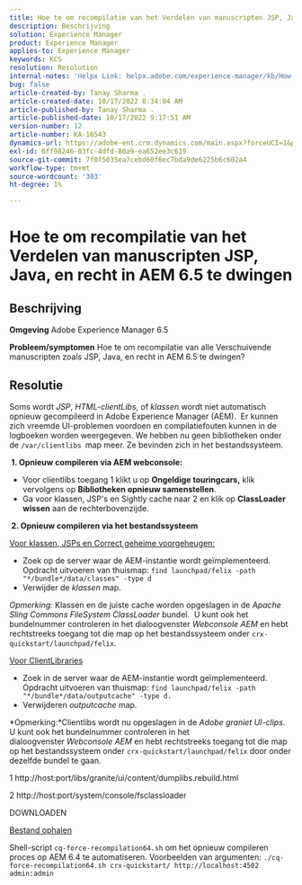 ```yaml
---
title: Hoe te om recompilatie van het Verdelen van manuscripten JSP, Java, en recht in AEM 6.5 te dwingen
description: Beschrijving
solution: Experience Manager
product: Experience Manager
applies-to: Experience Manager
keywords: KCS
resolution: Resolution
internal-notes: 'Helpx Link: helpx.adobe.com/experience-manager/kb/How-to-force-a-recompilation-of-all-Sling-scripts-jsps-java-sightly-on-AEM-6-4.html'
bug: false
article-created-by: Tanay Sharma .
article-created-date: 10/17/2022 8:34:04 AM
article-published-by: Tanay Sharma .
article-published-date: 10/17/2022 9:17:51 AM
version-number: 12
article-number: KA-16543
dynamics-url: https://adobe-ent.crm.dynamics.com/main.aspx?forceUCI=1&pagetype=entityrecord&etn=knowledgearticle&id=3e907074-f64d-ed11-bba2-0022480868ff
exl-id: 6ff98246-03fc-4dfd-80a9-ea652ee3c619
source-git-commit: 7f0f5035ea7cebd60f6ec7bda9de6225b6c602a4
workflow-type: tm+mt
source-wordcount: '303'
ht-degree: 1%

---
```


# Hoe te om recompilatie van het Verdelen van manuscripten JSP, Java, en recht in AEM 6.5 te dwingen

## Beschrijving

<b>Omgeving</b>
Adobe Experience Manager 6.5


<b>Probleem/symptomen</b>
Hoe te om recompilatie van alle Verschuivende manuscripten zoals JSP, Java, en recht in AEM 6.5 te dwingen?


## Resolutie


Soms wordt *JSP*, *HTML-clientLibs*, of *klassen* wordt niet automatisch opnieuw gecompileerd in Adobe Experience Manager (AEM).  Er kunnen zich vreemde UI-problemen voordoen en compilatiefouten kunnen in de logboeken worden weergegeven. We hebben nu geen bibliotheken onder de `/var/clientlibs `map meer. Ze bevinden zich in het bestandssysteem.

<b> 1. Opnieuw compileren via AEM webconsole:</b>

- Voor clientlibs toegang 1 klikt u op <b>Ongeldige touringcars,</b> klik vervolgens op <b>Bibliotheken opnieuw samenstellen</b>.
- Ga voor klassen, JSP&#39;s en Sightly cache naar 2 en klik op <b>ClassLoader wissen</b> aan de rechterbovenzijde.


<b> 2. Opnieuw compileren via het bestandssysteem</b>

<u>Voor klassen, JSPs en Correct geheime voorgeheugen:</u>

- Zoek op de server waar de AEM-instantie wordt geïmplementeerd. Opdracht uitvoeren van thuismap: `find launchpad/felix -path "*/bundle*/data/classes" -type d`
- Verwijder de *klassen* map.


*Opmerking:* Klassen en de juiste cache worden opgeslagen in de *Apache Sling Commons FileSystem ClassLoader* bundel.  U kunt ook het bundelnummer controleren in het dialoogvenster *Webconsole AEM* en hebt rechtstreeks toegang tot die map op het bestandssysteem onder `crx-quickstart/launchpad/felix`.



<u>Voor ClientLibraries</u>

- Zoek in de server waar de AEM-instantie wordt geïmplementeerd. Opdracht uitvoeren van thuismap: `find launchpad/felix -path "*/bundle*/data/outputcache" -type d.`
- Verwijderen *outputcache* map.


*Opmerking:*Clientlibs wordt nu opgeslagen in de *Adobe graniet UI-clips*.  U kunt ook het bundelnummer controleren in het dialoogvenster *Webconsole AEM* en hebt rechtstreeks toegang tot die map op het bestandssysteem onder `crx-quickstart/launchpad/felix` door onder dezelfde bundel te gaan.



1 http://host:port/libs/granite/ui/content/dumplibs.rebuild.html

2 http://host:port/system/console/fsclassloader



DOWNLOADEN

[Bestand ophalen](https://helpx.adobe.com/content/dam/help/en/experience-manager/kb/How-to-force-a-recompilation-of-all-Sling-scripts-jsps-java-sightly-on-AEM-6-4/_jcr_content/main-pars/download_section/download-1/cq-force-recompilation64.zip "cq-force-recompilation64.zip")

Shell-script `cq-force-recompilation64.sh` om het opnieuw compileren proces op AEM 6.4 te automatiseren. Voorbeelden van argumenten: `./cq-force-recompilation64.sh crx-quickstart/ http://localhost:4502 admin:admin`
